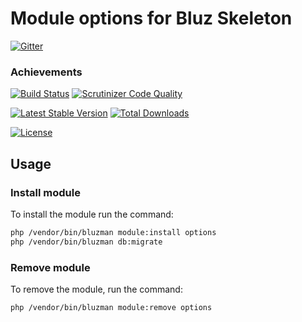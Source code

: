 # Module options for Bluz Skeleton

[![Gitter](https://badges.gitter.im/Join%20Chat.svg)](https://gitter.im/bluzphp/main)

### Achievements

[![Build Status](https://travis-ci.org/bluzphp/module-options.svg?branch=master)](https://travis-ci.org/bluzphp/module-options)
[![Scrutinizer Code Quality](https://scrutinizer-ci.com/g/bluzphp/module-options/badges/quality-score.png?b=master)](https://scrutinizer-ci.com/g/bluzphp/module-options/?branch=master)

[![Latest Stable Version](https://poser.pugx.org/bluzphp/module-options/v/stable)](https://packagist.org/packages/bluzphp/module-options)
[![Total Downloads](https://poser.pugx.org/bluzphp/module-options/downloads)](https://packagist.org/packages/bluzphp/module-options)

[![License](https://poser.pugx.org/bluzphp/module-options/license)](https://packagist.org/packages/bluzphp/module-options)

Usage
-------------------------
### Install module
To install the module run the command:
  
```bash
php /vendor/bin/bluzman module:install options
php /vendor/bin/bluzman db:migrate
```

### Remove module
To remove the module, run the command:
    
```bash
php /vendor/bin/bluzman module:remove options
```
